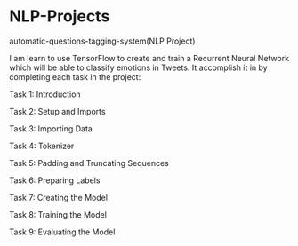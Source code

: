 # NLP-Projects


automatic-questions-tagging-system(NLP Project)

I am learn to use TensorFlow to create and train a Recurrent Neural Network which will be able to classify emotions in Tweets. It accomplish it in by completing each task in the project:

Task 1: Introduction

Task 2: Setup and Imports

Task 3: Importing Data

Task 4: Tokenizer

Task 5: Padding and Truncating Sequences

Task 6: Preparing Labels

Task 7: Creating the Model

Task 8: Training the Model

Task 9: Evaluating the Model  

